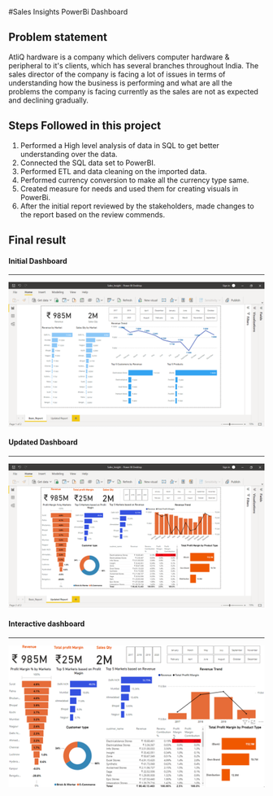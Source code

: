 #Sales Insights PowerBi Dashboard

## Problem statement

AtliQ hardware is a company which delivers computer hardware & peripheral to it's clients, which has several branches throughout India.
The sales director of the company is facing a lot of issues in terms of understanding how the business is performing and what are all the problems the company is facing currently as the sales are not as expected and declining gradually.

## Steps Followed in this project

1. Performed a High level analysis of data in SQL to get better understanding over the data.
2. Connected the SQL data set to PowerBI.
3. Performed ETL and data cleaning on the imported data.
4. Performed currency conversion to make all the currency type same.
5. Created measure for needs and used them for creating visuals in PowerBi.
6. After the initial report reviewed by the stakeholders, made changes to the report based on the review commends.

## Final result 

#### Initial Dashboard

---
<img src="https://github.com/Imran-sk-t/Sales_Insights/blob/main/AtliQ_Sales_Insigths_PowerBi-main/DATASET/Inital_report.png" width="550" class="center">

#### Updated Dashboard

---
<img src="https://github.com/Imran-sk-t/Sales_Insights/blob/main/AtliQ_Sales_Insigths_PowerBi-main/DATASET/Final_report.png" width="550" class="center">

#### Interactive dashboard

---
<img src="https://github.com/Imran-sk-t/Sales_Insights/blob/main/AtliQ_Sales_Insigths_PowerBi-main/DATASET/GIF.gif" width="600" class="center">




